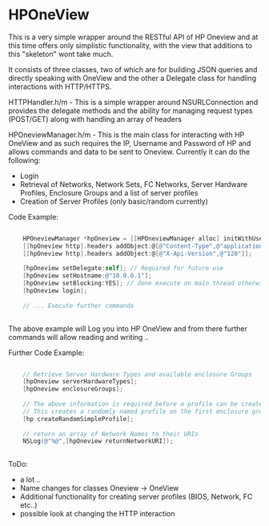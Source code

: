 # HPOneView
This is a very simple wrapper around the RESTful API of HP Oneview and at this time offers only simplistic functionality, with the view that additions to this "skeleton" wont take much. 

It consists of three classes, two of which are for building JSON queries and directly speaking with OneView and the other a Delegate class for handling interactions with HTTP/HTTPS.

HTTPHandler.h/m - This is a simple wrapper around NSURLConnection and provides the delegate methods and the ability for managing request types (POST/GET) along with handling an array of headers

HPOneviewManager.h/m - This is the main class for interacting with HP OneView and as such requires the IP, Username and Password of HP and allows commands and data to be sent to Oneview. Currently it can do the following:
- Login
- Retrieval of Networks, Network Sets, FC Networks, Server Hardware Profiles, Enclosure Groups and a list of server profiles
- Creation of Server Profiles (only basic/random currently)

Code Example:
~~~objective-c

    HPOneviewManager *hpOneview = [[HPOneviewManager alloc] initWithUsername:@"Administrator" Password:@"password"];
    [[hpOneview http].headers addObject:@[@"Content-Type",@"application/json"]];
    [[hpOneview http].headers addObject:@[@"X-Api-Version",@"120"]];
    
    [hpOneview setDelegate:self]; // Required for future use
    [hpOneview setHostname:@"10.0.0.1"];
    [hpOneview setBlocking:YES]; // done execute on main thread otherwise UI will lag.
    [hpOneview login];
    
    // ... Execute further commands
    
~~~

The above example will Log you into HP OneView and from there further commands will allow reading and writing ..

Further Code Example:
~~~objective-c

    // Retrieve Server Hardware Types and available enclosure Groups
    [hpOneview serverHardwareTypes];
    [hpOneview enclosureGroups];
    
    // The above information is required before a profile can be created.
    // This creates a randomly named profile on the first enclosure group using the first server hardware type
    [hp createRandomSimpleProfile];
    
    // return an array of Network Names to their URIs
    NSLog(@"%@",[hpOneview returnNetworkURI]);
    
~~~

ToDo:
- a lot ..
- Name changes for classes Oneview -> OneView
- Additional functionality for creating server profiles (BIOS, Network, FC etc..)
- possible look at changing the HTTP interaction

